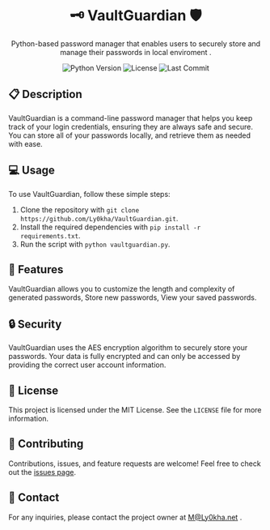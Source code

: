 <div align="center">

# 🗝️ VaultGuardian 🛡️

Python-based password manager that enables users to securely store and manage their passwords in local enviroment .

![Python Version](https://img.shields.io/badge/Python-3.8%2B-blue)
![License](https://img.shields.io/github/license/Ly0kha/VaultGuardian)
![Last Commit](https://img.shields.io/github/last-commit/Ly0kha/VaultGuardian)

</div>

## 📋 Description

VaultGuardian is a command-line password manager that helps you keep track of your login credentials, ensuring they are always safe and secure. You can store all of your passwords locally, and retrieve them as needed with ease.

## 💻 Usage

To use VaultGuardian, follow these simple steps:

1. Clone the repository with `git clone https://github.com/Ly0kha/VaultGuardian.git`.
2. Install the required dependencies with `pip install -r requirements.txt`.
3. Run the script with `python vaultguardian.py`.

## 🚀 Features

VaultGuardian allows you to customize the length and complexity of generated passwords, Store new passwords, View your saved passwords.

## 🔒 Security

VaultGuardian uses the AES encryption algorithm to securely store your passwords. Your data is fully encrypted and can only be accessed by providing the correct user account information.

## 📝 License

This project is licensed under the MIT License. See the `LICENSE` file for more information.

## 🤝 Contributing

Contributions, issues, and feature requests are welcome! Feel free to check out the [issues page](https://github.com/Ly0kha/VaultGuardian/issues).

## 📧 Contact

For any inquiries, please contact the project owner at M@Ly0kha.net .
